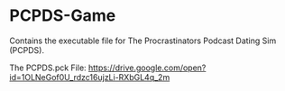 # PCPDS-Game

Contains the executable file for The Procrastinators Podcast Dating Sim (PCPDS).

The PCPDS.pck File:
https://drive.google.com/open?id=1OLNeGof0U_rdzc16ujzLi-RXbGL4q_2m
